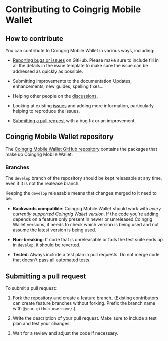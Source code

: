 
# Contributing to Coingrig Mobile Wallet

  
## How to contribute

You can contribute to Coingrig Mobile Wallet in various ways, including:  

-  [Reporting bugs or issues](https://github.com/coingrig/mobile-wallet/issues/new) on GitHub. Please make sure to include fill in all the details in the issue template to make sure the issue can be addressed as quickly as possible.

-  Submitting improvements to the documentation
Updates, enhancements, new guides, spelling fixes...

- Helping other people on the [discussions](https://github.com/coingrig/mobile-wallet/discussions).

- Looking at existing [issues](https://github.com/coingrig/mobile-wallet/issues) and adding more information, particularly helping to reproduce the issues.

-  [Submitting a pull request](https://github.com/coingrig/mobile-wallet/pulls) with a bug fix or an improvement.

  

## Coingrig Mobile Wallet repository

  

The [Coingrig Mobile Wallet GitHub repository](https://github.com/coingrig/mobile-wallet) contains the packages that make up Coingrig Mobile Wallet.

  
### Branches

The `develop` branch of the repository should be kept releasable at any time, even if it is not the realease branch.

Keeping the `develop` releasable means that changes merged to it need to be:

-  **Backwards compatible**: Coingrig Mobile Wallet should work with _every currently supported Coingrig Wallet version_. If the code you're adding depends on a feature only present in newer or unreleased Coingrig Wallet versions, it needs to check which version is being used and not assume the latest version is being used.

-  **Non-breaking**: If code that is unreleasable or fails the test suite ends up in `develop`, it should be reverted.

-  **Tested**: Always include a test plan in pull requests. Do not merge code that doesn't pass all automated tests.

  

## Submitting a pull request

To submit a pull request:  

1. Fork the [repository](https://github.com/coingrig/mobile-wallet) and create a feature branch. (Existing contributors can create feature branches without forking. Prefix the branch name with `@your-github-username/`.)

2. Write the description of your pull request. Make sure to include a test plan and test your changes.

3. Wait for a review and adjust the code if necessary.
